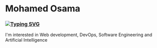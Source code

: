 # Mohamed Osama
### [![Typing SVG](https://readme-typing-svg.herokuapp.com?font=Fira+Code&weight=800&size=25&pause=1000&center=true&random=false&width=435&lines=Hello+Everyone;My+name's+Mohamed;Full-Stack+web+developer!;Software+Engineer+Intern+%40ALX_africa)](https://git.io/typing-svg)
I'm interested in Web development, DevOps, Software Engineering and Artificial Intelligence<br>
